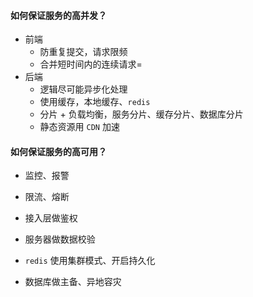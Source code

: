 #### 如何保证服务的高并发？

- 前端
  - 防重复提交，请求限频
  - 合并短时间内的连续请求=
- 后端
  - 逻辑尽可能异步化处理
  - 使用缓存，本地缓存、`redis`
  - 分片 + 负载均衡，服务分片、缓存分片、数据库分片
  - 静态资源用 `CDN` 加速



#### 如何保证服务的高可用？

- 监控、报警
- 限流、熔断
- 接入层做鉴权
- 服务器做数据校验

- `redis` 使用集群模式、开启持久化
- 数据库做主备、异地容灾

